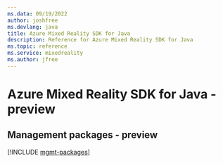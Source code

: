 ```yaml
---
ms.data: 09/19/2022
author: joshfree
ms.devlang: java
title: Azure Mixed Reality SDK for Java
description: Reference for Azure Mixed Reality SDK for Java
ms.topic: reference
ms.service: mixedreality
ms.author: jfree
---
```

# Azure Mixed Reality SDK for Java - preview

## Management packages - preview
[!INCLUDE [mgmt-packages](mixed-reality-mgmt-index.md)]